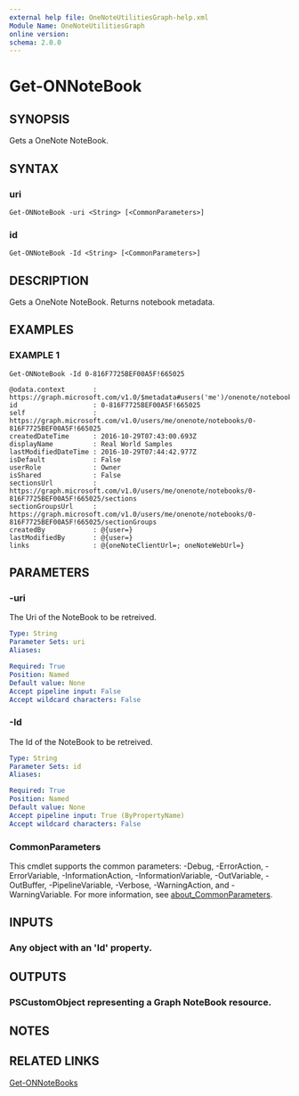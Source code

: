 ```yaml
---
external help file: OneNoteUtilitiesGraph-help.xml
Module Name: OneNoteUtilitiesGraph
online version:
schema: 2.0.0
---
```


# Get-ONNoteBook

## SYNOPSIS
Gets a OneNote NoteBook.

## SYNTAX

### uri
```
Get-ONNoteBook -uri <String> [<CommonParameters>]
```

### id
```
Get-ONNoteBook -Id <String> [<CommonParameters>]
```

## DESCRIPTION
Gets a OneNote NoteBook. Returns notebook metadata.

## EXAMPLES

### EXAMPLE 1
```
Get-ONNoteBook -Id 0-816F7725BEF00A5F!665025

@odata.context       : https://graph.microsoft.com/v1.0/$metadata#users('me')/onenote/notebooks/$entity
id                   : 0-816F7725BEF00A5F!665025
self                 : https://graph.microsoft.com/v1.0/users/me/onenote/notebooks/0-816F7725BEF00A5F!665025
createdDateTime      : 2016-10-29T07:43:00.693Z
displayName          : Real World Samples
lastModifiedDateTime : 2016-10-29T07:44:42.977Z
isDefault            : False
userRole             : Owner
isShared             : False
sectionsUrl          : https://graph.microsoft.com/v1.0/users/me/onenote/notebooks/0-816F7725BEF00A5F!665025/sections
sectionGroupsUrl     : https://graph.microsoft.com/v1.0/users/me/onenote/notebooks/0-816F7725BEF00A5F!665025/sectionGroups
createdBy            : @{user=}
lastModifiedBy       : @{user=}
links                : @{oneNoteClientUrl=; oneNoteWebUrl=}
```

## PARAMETERS

### -uri
The Uri of the NoteBook to be retreived.

```yaml
Type: String
Parameter Sets: uri
Aliases:

Required: True
Position: Named
Default value: None
Accept pipeline input: False
Accept wildcard characters: False
```

### -Id
The Id of the NoteBook to be retreived.

```yaml
Type: String
Parameter Sets: id
Aliases:

Required: True
Position: Named
Default value: None
Accept pipeline input: True (ByPropertyName)
Accept wildcard characters: False
```

### CommonParameters
This cmdlet supports the common parameters: -Debug, -ErrorAction, -ErrorVariable, -InformationAction, -InformationVariable, -OutVariable, -OutBuffer, -PipelineVariable, -Verbose, -WarningAction, and -WarningVariable. For more information, see [about_CommonParameters](http://go.microsoft.com/fwlink/?LinkID=113216).

## INPUTS

### Any object with an 'Id' property.
## OUTPUTS

### PSCustomObject representing a Graph NoteBook resource.
## NOTES

## RELATED LINKS

[Get-ONNoteBooks](Get-ONNoteBooks.md)

